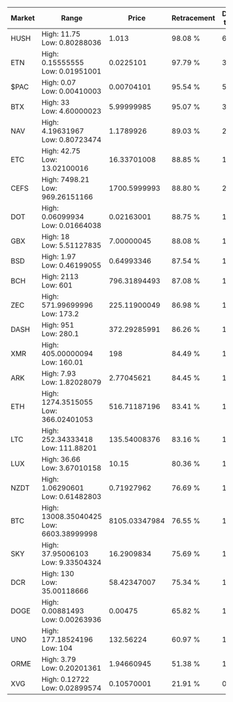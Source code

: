 | Market | Range | Price| Retracement | Doubles to 50% |
| --- | --- | --- | --- | --- |
| HUSH | High: 11.75<br />Low: 0.80288036 | 1.013 | 98.08 % | 6.20 |
| ETN | High: 0.15555555<br />Low: 0.01951001 | 0.0225101 | 97.79 % | 3.89 |
| $PAC | High: 0.07<br />Low: 0.00410003 | 0.00704101 | 95.54 % | 5.26 |
| BTX | High: 33<br />Low: 4.60000023 | 5.99999985 | 95.07 % | 3.13 |
| NAV | High: 4.19631967<br />Low: 0.80723474 | 1.1789926 | 89.03 % | 2.12 |
| ETC | High: 42.75<br />Low: 13.02100016 | 16.33701008 | 88.85 % | 1.71 |
| CEFS | High: 7498.21<br />Low: 969.26151166 | 1700.5999993 | 88.80 % | 2.49 |
| DOT | High: 0.06099934<br />Low: 0.01664038 | 0.02163001 | 88.75 % | 1.79 |
| GBX | High: 18<br />Low: 5.51127835 | 7.00000045 | 88.08 % | 1.68 |
| BSD | High: 1.97<br />Low: 0.46199055 | 0.64993346 | 87.54 % | 1.87 |
| BCH | High: 2113<br />Low: 601 | 796.31894493 | 87.08 % | 1.70 |
| ZEC | High: 571.99699996<br />Low: 173.2 | 225.11900049 | 86.98 % | 1.66 |
| DASH | High: 951<br />Low: 280.1 | 372.29285991 | 86.26 % | 1.65 |
| XMR | High: 405.00000094<br />Low: 160.01 | 198 | 84.49 % | 1.43 |
| ARK | High: 7.93<br />Low: 1.82028079 | 2.77045621 | 84.45 % | 1.76 |
| ETH | High: 1274.3515055<br />Low: 366.02401053 | 516.71187196 | 83.41 % | 1.59 |
| LTC | High: 252.34333418<br />Low: 111.88201 | 135.54008376 | 83.16 % | 1.34 |
| LUX | High: 36.66<br />Low: 3.67010158 | 10.15 | 80.36 % | 1.99 |
| NZDT | High: 1.06290601<br />Low: 0.61482803 | 0.71927962 | 76.69 % | 1.17 |
| BTC | High: 13008.35040425<br />Low: 6603.38999998 | 8105.03347984 | 76.55 % | 1.21 |
| SKY | High: 37.95006103<br />Low: 9.33504324 | 16.2909834 | 75.69 % | 1.45 |
| DCR | High: 130<br />Low: 35.00118666 | 58.42347007 | 75.34 % | 1.41 |
| DOGE | High: 0.00881493<br />Low: 0.00263936 | 0.00475 | 65.82 % | 1.21 |
| UNO | High: 177.18524196<br />Low: 104 | 132.56224 | 60.97 % | 1.06 |
| ORME | High: 3.79<br />Low: 0.20201361 | 1.94660945 | 51.38 % | 1.03 |
| XVG | High: 0.12722<br />Low: 0.02899574 | 0.10570001 | 21.91 % | 0.00 |
